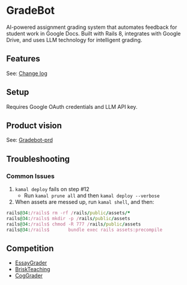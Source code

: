 # GradeBot

AI-powered assignment grading system that automates feedback for student work in Google Docs. Built with Rails 8, integrates with Google Drive, and uses LLM technology for intelligent grading.

## Features
See: [Change log](/changelog.md)

## Setup
Requires Google OAuth credentials and LLM API key.

## Product vision
See: [Gradebot-prd](/documentation/gradebot-prd.md)

## Troubleshooting

### Common Issues

1. `kamal deploy` fails on step #12
   - Run `kamal prune all` and then `kamal deploy --verbose` 
2. When assets are messed up, run `kamal shell`, and then:

```ruby
rails@34:/rails$ rm -rf /rails/public/assets/*
rails@34:/rails$ mkdir -p /rails/public/assets
rails@34:/rails$ chmod -R 777 /rails/public/assets
rails@34:/rails$       bundle exec rails assets:precompile
```
   
## Competition 
- [EssayGrader](https://www.essaygrader.ai/)
- [BriskTeaching](https://www.briskteaching.com/)
- [CogGrader](https://cograder.com/)